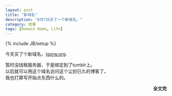 ```yaml
---
layout: post
title: "新域名"
description: "6月7日买了一个新域名。"
category: 琐事
tags: [Domain Name, Life]
---
```

{% include JB/setup %}

<p>今天买了个新域名，<a href="igorw.org" title="igorw.org" target="_blank">igorw.org</a>.</p>
暂时没钱租服务器，于是绑定到了tumblr上。<br />
以后就可以用这个域名访问这个尘封已久的博客了。<br />
我也打算写开始点东西什么的。
<p style="text-align:right"><strong>全文完</strong></p>
